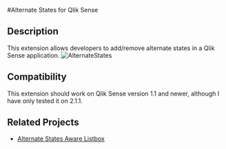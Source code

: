#Alternate States for Qlik Sense
## Description
This extension allows developers to add/remove alternate states in a Qlik Sense application.
![AlternateStates](https://github.com/simeonsv/sense-alternate-states/blob/master/img/alt-states.png)
## Compatibility
This extension should work on Qlik Sense version 1.1 and newer, although I have only tested it on 2.1.1.
## Related Projects
* [Alternate States Aware Listbox](https://github.com/simeonsv/sense-alternate-states-listbox)